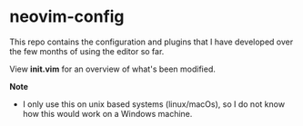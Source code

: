 # neovim-config

This repo contains the configuration and plugins that I have developed over the few months of using the editor so far.

View **init.vim** for an overview of what's been modified.

**Note**
 - I only use this on unix based systems (linux/macOs), so I do not know how this would work on a Windows machine.
